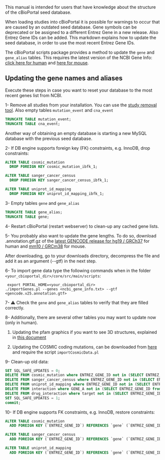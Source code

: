 This manual is intended for users that have knowledge about the structure of the cBioPortal seed database.

When loading studies into cBioPortal it is possible for warnings to occur that are caused by an outdated seed database. Gene symbols can be deprecated or be assigned to a different Entrez Gene in a new release. Also Entrez Gene IDs can be added. This markdown explains how to update the seed database, in order to use the most recent Entrez Gene IDs. 

The cBioPortal scripts package provides a method to update the `gene` and `gene_alias` tables. This requires the latest version of the NCBI Gene Info: [click here for human](ftp://ftp.ncbi.nih.gov/gene/DATA/GENE_INFO/Mammalia/Homo_sapiens.gene_info.gz) and [here for mouse](ftp://ftp.ncbi.nih.gov/gene/DATA/GENE_INFO/Mammalia/Mus_musculus.gene_info.gz).

## Updating the gene names and aliases

Execute these steps in case you want to reset your database to the most recent genes list from NCBI.

1- Remove all studies from your installation. You can use the [study removal tool](Development%2C-debugging-and-maintenance-mode-using-cbioportalImporter#deleting-a-study). Also empty tables `mutation_event` and `cna_event`
```sql
TRUNCATE TABLE mutation_event;
TRUNCATE TABLE cna_event;
```

Another way of obtaining an empty database is starting a new MySQL database with the previous seed database.

2- If DB engine supports foreign key (FK) constraints, e.g. InnoDB, drop constraints:
```sql
ALTER TABLE cosmic_mutation
  DROP FOREIGN KEY cosmic_mutation_ibfk_1;

ALTER TABLE sanger_cancer_census
  DROP FOREIGN KEY sanger_cancer_census_ibfk_1;

ALTER TABLE uniprot_id_mapping
  DROP FOREIGN KEY uniprot_id_mapping_ibfk_1;
```

3- Empty tables `gene` and `gene_alias`
```sql
TRUNCATE TABLE gene_alias;
TRUNCATE TABLE gene;
```

4- Restart cBioPortal (restart webserver) to clean-up any cached gene lists.

5- You probably also want to update the gene lengths. To do so, download .annotation.gtf.gz of the [latest GENCODE release for hg19 / GRCh37](http://www.gencodegenes.org/releases/26lift37.html) for human and [mm10 / GRCm38](http://www.gencodegenes.org/mouse_releases/current.html) for mouse.

After downloading, go to your downloads directory, decompress the file and add it as an argument (--gtf) in the next step.

6- To import gene data type the following commands when in the folder `<your_cbioportal_dir>/core/src/main/scripts`:

```
 export PORTAL_HOME=<your_cbioportal_dir>
./importGenes.pl --genes <ncbi_gene_info.txt> --gtf <gencode.v25.annotation.gtf>
```

7- :warning: Check the `gene` and `gene_alias` tables to verify that they are filled correctly.

8- Additionally, there are several other tables you may want to update now (only in human).

1. Updating the pfam graphics if you want to see 3D structures, explained in [this document](https://github.com/oplantalech/cbioportal/blob/d74d7159ff6abba67739efa7f905e407b3961ed3/docs/Updating-pfam_graphics-table.md)

2. Updating the COSMIC coding mutations, can be downloaded from [here](http://cancer.sanger.ac.uk/cosmic/download) and require the script `importCosmicData.pl`

9- Clean-up old data:
```sql
SET SQL_SAFE_UPDATES = 0;
DELETE FROM cosmic_mutation where ENTREZ_GENE_ID not in (SELECT ENTREZ_GENE_ID from gene);
DELETE FROM sanger_cancer_census where ENTREZ_GENE_ID not in (SELECT ENTREZ_GENE_ID from gene);
DELETE FROM uniprot_id_mapping where ENTREZ_GENE_ID not in (SELECT ENTREZ_GENE_ID from gene);
DELETE FROM interaction where GENE_A not in (SELECT ENTREZ_GENE_ID from gene) or GENE_B not in (SELECT ENTREZ_GENE_ID from gene);
DELETE FROM drug_interaction where target not in (SELECT ENTREZ_GENE_ID from gene);
SET SQL_SAFE_UPDATES = 1;
commit;
```

10- If DB engine supports FK constraints, e.g. InnoDB, restore constraints:
```sql
ALTER TABLE cosmic_mutation
  ADD FOREIGN KEY (`ENTREZ_GENE_ID`) REFERENCES `gene` (`ENTREZ_GENE_ID`);

ALTER TABLE sanger_cancer_census
  ADD FOREIGN KEY (`ENTREZ_GENE_ID`) REFERENCES `gene` (`ENTREZ_GENE_ID`);

ALTER TABLE uniprot_id_mapping
  ADD FOREIGN KEY (`ENTREZ_GENE_ID`) REFERENCES `gene` (`ENTREZ_GENE_ID`);
```
